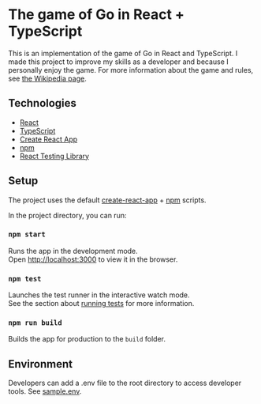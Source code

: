 # The game of Go in React + TypeScript

This is an implementation of the game of Go in React and TypeScript. I made this project to improve my skills as a developer and because I personally enjoy the game. For more information about the game and rules, see
[the Wikipedia page](<https://en.wikipedia.org/wiki/Go_(game)>).

## Technologies

- [React](https://reactjs.org/)
- [TypeScript](https://www.typescriptlang.org/)
- [Create React App](https://github.com/facebook/create-react-app)
- [npm](https://www.npmjs.com/)
- [React Testing Library](https://testing-library.com/docs/react-testing-library/intro/)

## Setup

The project uses the default [create-react-app](https://github.com/facebook/create-react-app) + [npm](https://www.npmjs.com/) scripts.

In the project directory, you can run:

### `npm start`

Runs the app in the development mode.\
Open [http://localhost:3000](http://localhost:3000) to view it in the browser.

### `npm test`

Launches the test runner in the interactive watch mode.\
See the section about [running tests](https://facebook.github.io/create-react-app/docs/running-tests) for more information.

### `npm run build`

Builds the app for production to the `build` folder.

## Environment

Developers can add a .env file to the root directory to access developer tools. See [sample.env](sample.env).
